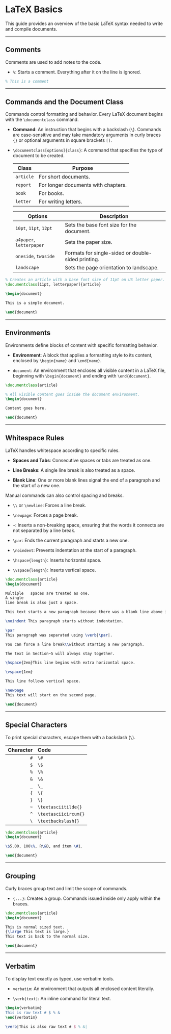 # LaTeX Basics

This guide provides an overview of the basic LaTeX syntax needed to write and compile documents.  

---

## Comments

Comments are used to add notes to the code.

- `%`: Starts a comment. Everything after it on the line is ignored.

```latex
% This is a comment
```

---

## Commands and the Document Class

Commands control formatting and behavior. Every LaTeX document begins with the `\documentclass` command.

- **Command**: An instruction that begins with a backslash (`\`). Commands are case-sensitive and may take mandatory arguments in curly braces `{}` or optional arguments in square brackets `[]`.

- `\documentclass[options]{class}`: A command that specifies the type of document to be created.   

  | Class     | Purpose                             |
  | --------- | ----------------------------------- |
  | `article` | For short documents.                |
  | `report`  | For longer documents with chapters. |
  | `book`    | For books.                          |
  | `letter`  | For writing letters.                |

  | Options                  | Description                                        |
  | ------------------------ | -------------------------------------------------- |
  | `10pt`, `11pt`, `12pt`   | Sets the base font size for the document.          |
  | `a4paper`, `letterpaper` | Sets the paper size.                               |
  | `oneside`, `twoside`     | Formats for single-sided or double-sided printing. |
  | `landscape`              | Sets the page orientation to landscape.            |

```latex
% Creates an article with a base font size of 11pt on US letter paper.
\documentclass[11pt, letterpaper]{article}

\begin{document}

This is a simple document.

\end{document}
```

---

## Environments

Environments define blocks of content with specific formatting behavior.

- **Environment**: A block that applies a formatting style to its content, enclosed by `\begin{name}` and `\end{name}`.

- `document`: An environment that encloses all visible content in a LaTeX file, beginning with `\begin{document}` and ending with `\end{document}`.

```latex
\documentclass{article}

% All visible content goes inside the document environment.
\begin{document}

Content goes here.

\end{document}
```

---

## Whitespace Rules

LaTeX handles whitespace according to specific rules.

- **Spaces and Tabs**: Consecutive spaces or tabs are treated as one.

- **Line Breaks**: A single line break is also treated as a space.

- **Blank Line**: One or more blank lines signal the end of a paragraph and the start of a new one.

Manual commands can also control spacing and breaks.

- `\\` or `\newline`: Forces a line break.

- `\newpage`: Forces a page break.

- `~`: Inserts a non-breaking space, ensuring that the words it connects are not separated by a line break.

- `\par`: Ends the current paragraph and starts a new one.

- `\noindent`: Prevents indentation at the start of a paragraph.

- `\hspace{length}`: Inserts horizontal space.

- `\vspace{length}`: Inserts vertical space.

```latex
\documentclass{article}
\begin{document}

Multiple   spaces are treated as one.
A single
line break is also just a space.

This text starts a new paragraph because there was a blank line above it.

\noindent This paragraph starts without indentation.

\par
This paragraph was separated using \verb|\par|.

You can force a line break\\without starting a new paragraph.

The text in Section~5 will always stay together.

\hspace{2em}This line begins with extra horizontal space.

\vspace{1em}

This line follows vertical space.

\newpage
This text will start on the second page.

\end{document}
```

---

## Special Characters

To print special characters, escape them with a backslash (`\`).

| Character | Code                 |
| --------: | :------------------- |
|       `#` | `\#`                 |
|       `$` | `\$`                 |
|       `%` | `\%`                 |
|       `&` | `\&`                 |
|       `_` | `\_`                 |
|       `{` | `\{`                 |
|       `}` | `\}`                 |
|       `~` | `\textasciitilde{}`  |
|       `^` | `\textasciicircum{}` |
|       `\` | `\textbackslash{}`   |

```latex
\documentclass{article}
\begin{document}

\$5.00, 100\%, R\&D, and item \#1.

\end{document}
```

---

## Grouping

Curly braces group text and limit the scope of commands.

- `{...}`: Creates a group. Commands issued inside only apply within the braces.

```latex
\documentclass{article}
\begin{document}

This is normal sized text.
{\large This text is large.}
This text is back to the normal size.

\end{document}
```

---

## Verbatim

To display text exactly as typed, use verbatim tools.

- `verbatim`: An environment that outputs all enclosed content literally.

- `\verb|text|`: An inline command for literal text.

```latex
\begin{verbatim}
This is raw text # $ % &
\end{verbatim}

\verb|This is also raw text # $ % &|
```
